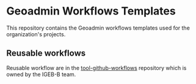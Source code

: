 # Geoadmin Workflows Templates

This repository contains the Geoadmin workflows templates used for the organization's projects.

## Reusable workflows

Reusable workflow are in the [tool-github-workflows](https://github.com/geoadmin/tool-github-workflows) repository which is owned by the IGEB-B team.

